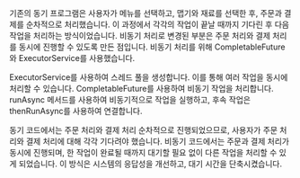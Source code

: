 기존의 동기 프로그램은 사용자가 메뉴를 선택하고, 맵기와 재료를 선택한 후, 주문과 결제를 순차적으로 처리했습니다. 이 과정에서 각각의 작업이 끝날 때까지 기다린 후 다음 작업을 처리하는 방식이었습니다.
비동기 처리로 변경된 부분은 주문 처리와 결제 처리를 동시에 진행할 수 있도록 만든 점입니다. 비동기 처리를 위해 CompletableFuture와 ExecutorService를 사용했습니다.

ExecutorService를 사용하여 스레드 풀을 생성합니다. 이를 통해 여러 작업을 동시에 처리할 수 있습니다.
CompletableFuture를 사용하여 비동기 작업을 처리합니다. runAsync 메서드를 사용하여 비동기적으로 작업을 실행하고, 후속 작업은 thenRunAsync를 사용하여 연결합니다.

동기 코드에서는 주문 처리와 결제 처리 순차적으로 진행되었으므로, 사용자가 주문 처리와 결제 처리에 대해 각각 기다려야 했습니다.
비동기 코드에서는 주문과 결제 처리가 동시에 진행되며, 한 작업이 완료될 때까지 대기할 필요 없이 다른 작업을 처리할 수 있게 되었습니다.
이 방식은 시스템의 응답성을 개선하고, 대기 시간을 단축시켰습니다.

